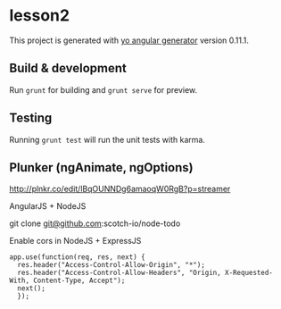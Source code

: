 # lesson2

This project is generated with [yo angular generator](https://github.com/yeoman/generator-angular)
version 0.11.1.

## Build & development

Run `grunt` for building and `grunt serve` for preview.

## Testing

Running `grunt test` will run the unit tests with karma.

## Plunker (ngAnimate, ngOptions)

http://plnkr.co/edit/lBqOUNNDg6amaoqW0RgB?p=streamer

AngularJS + NodeJS

git clone git@github.com:scotch-io/node-todo


Enable cors in NodeJS + ExpressJS

```
app.use(function(req, res, next) { 
  res.header("Access-Control-Allow-Origin", "*");
  res.header("Access-Control-Allow-Headers", "Origin, X-Requested-With, Content-Type, Accept");
  next();
  });
```
